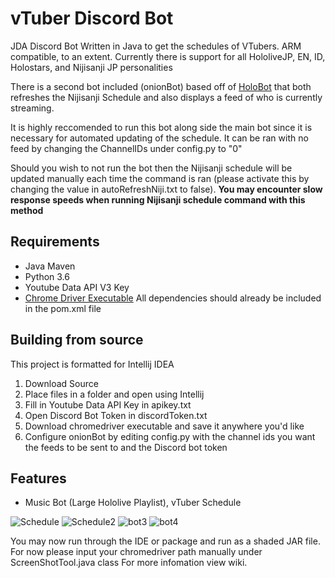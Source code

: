 # vTuber Discord Bot 
JDA Discord Bot Written in Java to get the schedules of VTubers. ARM compatible, to an extent.
Currently there is support for all HololiveJP, EN, ID, Holostars, and Nijisanji JP personalities

There is a second bot included (onionBot) based off of [HoloBot](https://github.com/Lukeisun/HoloBot) that 
both refreshes the Nijisanji Schedule and also displays a feed of who is currently streaming. 

It is highly reccomended to run this bot along side the main bot since it is necessary for automated updating of the schedule.
It can be ran with no feed by changing the ChannelIDs under config.py to "0"

Should you wish to not run the bot then the Nijisanji schedule will be updated manually each time the command is ran (please activate this by changing the
value in autoRefreshNiji.txt to false). **You may encounter slow response speeds when running Nijisanji schedule command with this method**

## Requirements 
- Java Maven
- Python 3.6
- Youtube Data API V3 Key
- [Chrome Driver Executable](https://chromedriver.chromium.org/downloads)
All dependencies should already be included in the pom.xml file 

## Building from source
This project is formatted for Intellij IDEA 
1. Download Source
2. Place files in a folder and open using Intellij
3. Fill in Youtube Data API Key in apikey.txt
4. Open Discord Bot Token in discordToken.txt
5. Download chromedriver executable and save it anywhere you'd like   
6. Configure onionBot by editing config.py with the channel ids you want the feeds to be sent to and the Discord bot token

## Features
- Music Bot (Large Hololive Playlist), vTuber Schedule

![Schedule](https://i.imgur.com/OpbhYNR.png)
![Schedule2](https://i.imgur.com/pMCfmSm.png)
![bot3](https://i.imgur.com/d5Jd6Hq.png)
![bot4](https://i.imgur.com/m1lFJWd.png)

You may now run through the IDE or package and run as a shaded JAR file.
For now please input your chromedriver path manually under ScreenShotTool.java class
For more infomation view wiki.


